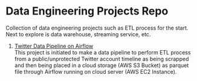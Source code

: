 # Data Engineering Projects Repo
Collection of data engineering projects such as ETL process for the start. Next to explore is data warehouse, streaming service, etc. 

1. [Twitter Data Pipeline on Airflow](https://github.com/docksgit/dataeng/tree/main/twitter_data_pipeline_airflow) \
This project is initiated to make a data pipeline to perform ETL process from a public/unprotected Twitter account timeline as being scrapped and then being placed in a cloud storage (AWS S3 Bucket) as parquet file through Airflow running on cloud server (AWS EC2 Instance).
